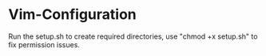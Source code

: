 # Vim-Configuration

Run the setup.sh to create required directories, use "chmod +x setup.sh" to fix permission issues.



